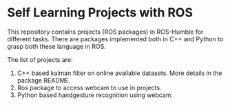 # Self Learning Projects with ROS

This repository contains projects (ROS packages) in ROS-Humble for different tasks. There are packages implemented both in C++ and Python to grasp both these language in ROS.

The list of projects are:
1. C++ based kalman filter on online available datasets. More details in the package README.
2. Ros package to access webcam to use in projects.
3. Python based handgesture recognition using webcam.